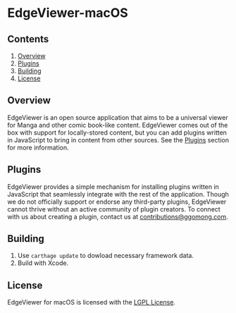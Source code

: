 # EdgeViewer-macOS
## Contents
1. [Overview](#overview)
2. [Plugins](#plugins)
3. [Building](#building)
4. [License](#license)

<a name="overview"></a>
## Overview
EdgeViewer is an open source application that aims to be a universal viewer for Manga and other comic book-like content. EdgeViewer comes out of the box with support for locally-stored content, but you can add plugins written in JavaScript to bring in content from other sources. See the [Plugins](#plugins) section for more information.

<a name="plugins"></a>
## Plugins
EdgeViewer provides a simple mechanism for installing plugins written in JavaScript that seamlessly integrate with the rest of the application. Though we do not officially support or endorse any third-party plugins, EdgeViewer cannot thrive without an active community of plugin creators. To connect with us about creating a plugin, contact us at [contributions@ggomong.com](mailto:contributions@ggomong.com).

<a name="building"></a>
## Building
1. Use `carthage update` to dowload necessary framework data.
2. Build with Xcode.

<a name="license"></a>
## License
EdgeViewer for macOS is licensed with the [LGPL License](https://www.gnu.org/licenses/old-licenses/lgpl-2.1.en.html).
